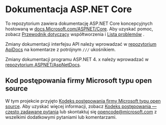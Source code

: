 # <a name="aspnet-core-docs"></a>Dokumentacja ASP.NET Core

To repozytorium zawiera dokumentację ASP.NET Core koncepcyjnych hostowaną w [docs.Microsoft.com/ASPNET/Core](https://docs.microsoft.com/aspnet/core). Aby uzyskać pomoc, zobacz [Przewodnik dotyczący](CONTRIBUTING.md) współtworzenia i [Lista problemów](https://github.com/aspnet/Docs/issues) .

Zmiany dokumentacji interfejsu API należy wprowadzać w [repozytorium ApiDocs](https://github.com/aspnet/ApiDocs) na komentarze z potrójnym `///` ukośnikiem.

Zmiany dokumentacji programu ASP.NET 4. x należy wprowadzać w [repozytorium ASPNET/AspNetDocs](https://github.com/aspnet/AspNetDocs).

## <a name="microsoft-open-source-code-of-conduct"></a>Kod postępowania firmy Microsoft typu open source

W tym projekcie przyjęto [Kodeks postępowania firmy Microsoft typu open source](https://opensource.microsoft.com/codeofconduct/).
Aby uzyskać więcej informacji, zobacz [Kodeks postępowania — często zadawane pytania](https://opensource.microsoft.com/codeofconduct/faq/) lub skontaktuj się [opencode@microsoft.com](mailto:opencode@microsoft.com) z wszelkimi dodatkowymi pytaniami lub komentarzami.

